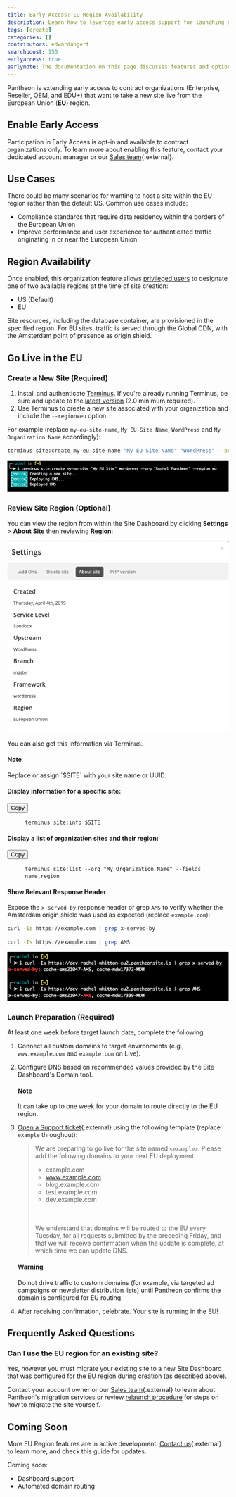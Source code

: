 ```yaml
---
title: Early Access: EU Region Availability
description: Learn how to leverage early access support for launching sites from the European Union.
tags: [create]
categories: []
contributors: edwardangert
searchboost: 150
earlyaccess: true
earlynote: The documentation on this page discusses features and options that are not yet available to all users.
---
```


Pantheon is extending early access to contract organizations (Enterprise, Reseller, OEM, and EDU+) that want to take a new site live from the European Union (**EU**) region.

## Enable Early Access
Participation in Early Access is opt-in and available to contract organizations only. To learn more about enabling this feature, contact your dedicated account manager or our [Sales team](https://pantheon.io/contact-us){.external}.

## Use Cases
There could be many scenarios for wanting to host a site within the EU region rather than the default US. Common use cases include:  

* Compliance standards that require data residency within the borders of the European Union
* Improve performance and user experience for authenticated traffic originating in or near the European Union


## Region Availability
Once enabled, this organization feature allows <a href="/docs/change-management/#organizations-roles-and-permissions" data-proofer-ignore>privileged users</a> to designate one of two available regions at the time of site creation:

* US (Default)
* EU

Site resources, including the database container, are provisioned in the specified region. For EU sites, traffic is served through the Global CDN, with the Amsterdam point of presence as origin shield.


## Go Live in the EU
### Create a New Site (Required)

1. Install and authenticate [Terminus](/docs/terminus). If you're already running Terminus, be sure and update to the [latest version](/docs/terminus/updates/) (2.0 minimum required).
2. Use Terminus to create a new site associated with your organization and include the `--region=eu` option.  

 For example (replace `my-eu-site-name`, `My EU Site Name`, `WordPress` and `My Organization Name` accordingly):

  ```bash
  terminus site:create my-eu-site-name "My EU Site Name" "WordPress" --org "My Organization Name" --region eu
  ```

  ![terminus site:create my-eu-site "My EU Site" "WordPress" --org "Rachel Pantheor" --region eu](/source/docs/assets/images/create-site-eu.png)

### Review Site Region (Optional)
You can view the region from within the Site Dashboard by clicking **Settings** > **About Site** then reviewing **Region**:

![Site Dashboard > Settings > About Site > Region: European Union](/source/docs/assets/images/settings-about-site-region-eu.png)

You can also get this information via Terminus.

<div class="alert alert-info" role="alert">
<h4 class="info">Note</h4>
<p markdown="1">Replace or assign `$SITE` with your site name or UUID.</p>
</div>

#### Display information for a specific site:

<div class="copy-snippet">
  <button class="btn btn-default btn-clippy" data-clipboard-target="#terminus-site-info">Copy</button>
  <figure><pre id="terminus-site-info"><code class="command bash" data-lang="bash">terminus site:info $SITE</code></pre></figure>
</div>

#### Display a list of organization sites and their region:

<div class="copy-snippet">
  <button class="btn btn-default btn-clippy" data-clipboard-target="#terminus-site-list">Copy</button>
  <figure><pre id="terminus-site-list"><code class="command bash" data-lang="bash">terminus site:list --org "My Organization Name" --fields name,region</code></pre></figure>
</div>

#### Show Relevant Response Header
Expose the `x-served-by` response header or grep `AMS` to verify whether the Amsterdam origin shield was used as expected (replace `example.com`):

```bash
curl -Is https://example.com | grep x-served-by
```

```bash
curl -Is https://example.com | grep AMS
```

![curl -Is https://dev-rachel-whitton-eu2.pantheonsite.io | grep x-served-by](/source/docs/assets/images/x-served-by-eu.png)

### Launch Preparation (Required)
At least one week before target launch date, complete the following:

1.  Connect all custom domains to target environments (e.g., `www.example.com` and `example.com` on Live).
2.  Configure DNS based on recommended values provided by the Site Dashboard's Domain tool.

    <div class="alert alert-info" role="alert">
    <h4 class="info">Note</h4>
    <p markdown="1">It can take up to one week for your domain to route directly to the EU region.</p>
    </div>

3.  [Open a Support ticket](https://dashboard.pantheon.io/#support){.external} using the following template (replace `example` throughout):

    >We are preparing to go live for the site named `<example>`. Please add the following domains to your next EU deployment:
    >
    >* example.com
    >* www.example.com
    >* blog.example.com
    >* test.example.com
    >* dev.example.com
    > <br />
    > <br />
    >
    >We understand that domains will be routed to the EU every Tuesday, for all requests submitted by the preceding Friday, and that we will receive confirmation when the update is complete, at which time we can update DNS.

    <div class="alert alert-danger" role="alert">
    <h4 class="warning">Warning</h4>
    <p markdown="1">Do not drive traffic to custom domains (for example, via targeted ad campaigns or newsletter distribution lists) until Pantheon confirms the domain is configured for EU routing.</p>
    </div>

4. After receiving confirmation, celebrate. Your site is running in the EU!


## Frequently Asked Questions
### Can I use the EU region for an existing site?
Yes, however you must migrate your existing site to a new Site Dashboard that was configured for the EU region during creation (as described [above](#create-a-new-site-required)).

Contact your account owner or our [Sales team](https://pantheon.io/contact-us){.external} to learn about Pantheon's migration services or review [relaunch procedure](/docs/relaunch/) for steps on how to migrate the site yourself.

## Coming Soon

More EU Region features are in active development. [Contact us](https://pantheon.io/contact-us){.external} to learn more, and check this guide for updates.

Coming soon:

  - Dashboard support
  - Automated domain routing

